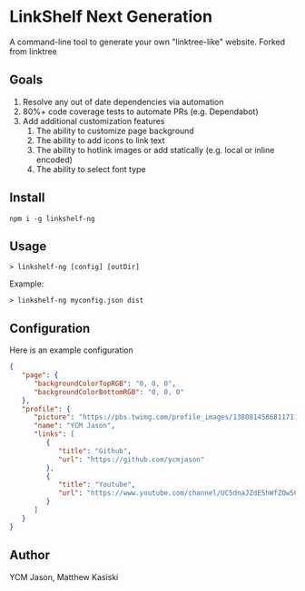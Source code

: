 # LinkShelf Next Generation

A command-line tool to generate your own "linktree-like" website. Forked from linktree

## Goals
1. Resolve any out of date dependencies via automation
2. 80%+ code coverage tests to automate PRs (e.g. Dependabot)
3. Add additional customization features
   1. The ability to customize page background
   2. The ability to add icons to link text
   3. The ability to hotlink images or add statically (e.g. local or inline encoded)
   4. The ability to select font type


## Install

```
npm i -g linkshelf-ng
```

## Usage

```
> linkshelf-ng [config] [outDir]
```

Example:

```
> linkshelf-ng myconfig.json dist
```

## Configuration

Here is an example configuration

```json
{
   "page": {
      "backgroundColorTopRGB": "0, 0, 0",
      "backgroundColorBottomRGB": "0, 0, 0"
   },
   "profile": {
      "picture": "https://pbs.twimg.com/profile_images/1380814586811711492/INwiwIpB_400x400.jpg",
      "name": "YCM Jason",
      "links": [
         {
            "title": "Github",
            "url": "https://github.com/ycmjason"
         },
         {
            "title": "Youtube",
            "url": "https://www.youtube.com/channel/UC5dnaJZdEShWfZOwSCXNGcA"
         }
      ]
   }
}
```

## Author

YCM Jason, Matthew Kasiski
